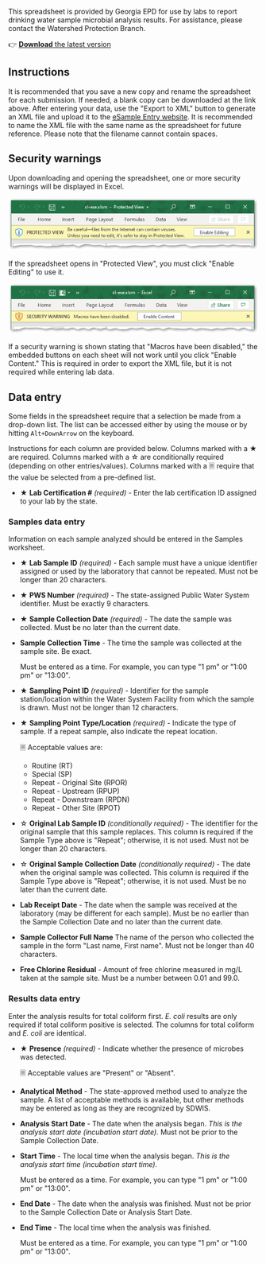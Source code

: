This spreadsheet is provided by Georgia EPD for use by labs to report drinking water sample microbial analysis results. For assistance, please contact the Watershed Protection Branch.

👉 [**Download** the latest version](https://github.com/gaepdit/xl-ese/raw/main/xl-ese.xlsm)

## Instructions

It is recommended that you save a new copy and rename the spreadsheet for each submission. If needed, a blank copy can be downloaded at the link above. After entering your data, use the "Export to XML" button to generate an XML file and upload it to the [eSample Entry website](https://ese.gadrinkingwater.net/ese/). It is recommended to name the XML file with the same name as the spreadsheet for future reference. Please note that the filename cannot contain spaces.

## Security warnings

Upon downloading and opening the spreadsheet, one or more security warnings will be displayed in Excel.

![Screenshot showing Protected View warning](img/protected-view-warning.png)

If the spreadsheet opens in "Protected View", you must click "Enable Editing" to use it.

![Screenshot showing security warning that macros have been disabled](img/macros-disabled-warning.png)

If a security warning is shown stating that "Macros have been disabled," the embedded buttons on each sheet will not work until you click "Enable Content." This is required in order to export the XML file, but it is not required while entering lab data.

## Data entry

Some fields in the spreadsheet require that a selection be made from a drop-down list. The list can be accessed either by using the mouse or by hitting `Alt+DownArrow` on the keyboard.

Instructions for each column are provided below. Columns marked with a ★ are required. Columns marked with a ☆ are conditionally required (depending on other entries/values). Columns marked with a 🗏 require that the value be selected from a pre-defined list.

- ★ **Lab Certification #** *(required)* - Enter the lab certification ID assigned to your lab by the state.

### Samples data entry

Information on each sample analyzed should be entered in the Samples worksheet.

- ★ **Lab Sample ID** *(required)* - Each sample must have a unique identifier assigned or used by the laboratory that cannot be repeated. Must not be longer than 20 characters.

- ★ **PWS Number** *(required)* - The state-assigned Public Water System identifier. Must be exactly 9 characters.

- ★ **Sample Collection Date** *(required)* - The date the sample was collected. Must be no later than the current date.

- **Sample Collection Time** - The time the sample was collected at the sample site. Be exact.

    Must be entered as a time. For example, you can type "1 pm" or "1:00 pm" or "13:00".

- ★ **Sampling Point ID** *(required)* - Identifier for the sample station/location within the Water System Facility from which the sample is drawn. Must not be longer than 12 characters.

- ★ **Sampling Point Type/Location** *(required)* - Indicate the type of sample. If a repeat sample, also indicate the repeat location.

    🗏 Acceptable values are:

    - Routine (RT)
    - Special (SP)
    - Repeat - Original Site (RPOR)
    - Repeat - Upstream (RPUP)
    - Repeat - Downstream (RPDN)
    - Repeat - Other Site (RPOT)

- ☆ **Original Lab Sample ID** *(conditionally required)* - The identifier for the original sample that this sample replaces. This column is required if the Sample Type above is "Repeat"; otherwise, it is not used. Must not be longer than 20 characters.

- ☆ **Original Sample Collection Date** *(conditionally required)* - The date when the original sample was collected. This column is required if the Sample Type above is "Repeat"; otherwise, it is not used. Must be no later than the current date.

- **Lab Receipt Date** - The date when the sample was received at the laboratory (may be different for each sample). Must be no earlier than the Sample Collection Date and no later than the current date.

- **Sample Collector Full Name** The name of the person who collected the sample in the form "Last name, First name". Must not be longer than 40 characters.

- **Free Chlorine Residual** - Amount of free chlorine measured in mg/L taken at the sample site. Must be a number between 0.01 and 99.0.

### Results data entry

Enter the analysis results for total coliform first. *E. coli* results are only required if total coliform positive is selected. The columns for total coliform and *E. coli* are identical.

- ★ **Presence** *(required)* - Indicate whether the presence of microbes was detected.

    🗏 Acceptable values are "Present" or "Absent".

- **Analytical Method** - The state-approved method used to analyze the sample. A list of acceptable methods is available, but other methods may be entered as long as they are recognized by SDWIS.

- **Analysis Start Date** - The date when the analysis began. *This is the analysis start date (incubation start date).* Must not be prior to the Sample Collection Date.

- **Start Time** - The local time when the analysis began. *This is the analysis start time (incubation start time).*

    Must be entered as a time. For example, you can type "1 pm" or "1:00 pm" or "13:00".

- **End Date** - The date when the analysis was finished. Must not be prior to the Sample Collection Date or Analysis Start Date.

- **End Time** - The local time when the analysis was finished.

    Must be entered as a time. For example, you can type "1 pm" or "1:00 pm" or "13:00".
